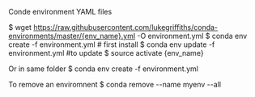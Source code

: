 Conde environment YAML files

$ wget https://raw.githubusercontent.com/lukegriffiths/conda-environments/master/{env_name}.yml -O environment.yml
$ conda env create -f environment.yml # first install
$ conda env update -f environment.yml #to update
$ source activate {env_name}

Or in same folder
$ conda env create -f environment.yml

To remove an enviromnent
$ conda remove --name myenv --all